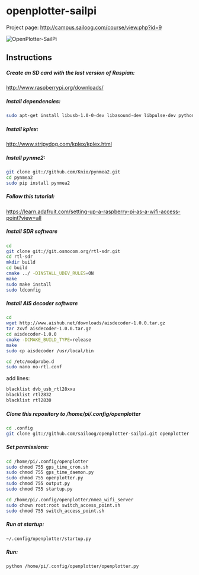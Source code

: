 openplotter-sailpi
==================
Project page: http://campus.sailoog.com/course/view.php?id=9

![OpenPlotter-SailPi](http://campus.sailoog.com/pluginfile.php/715/mod_page/intro/OpenPlotter-SailPi.jpg "OpenPlotter-SailPi")

Instructions
------------

##### Create an SD card with the last version of Raspian:
http://www.raspberrypi.org/downloads/

##### Install dependencies:
```sh
sudo apt-get install libusb-1.0-0-dev libasound-dev libpulse-dev python-pip python-wxgtk2.8 isc-dhcp-server hostapd 
```

##### Install kplex:
http://www.stripydog.com/kplex/kplex.html

##### Install pynme2:
```sh
git clone git://github.com/Knio/pynmea2.git
cd pynmea2
sudo pip install pynmea2
```
##### Follow this tutorial:
https://learn.adafruit.com/setting-up-a-raspberry-pi-as-a-wifi-access-point?view=all

##### Install SDR software
```sh
cd
git clone git://git.osmocom.org/rtl-sdr.git
cd rtl-sdr
mkdir build
cd build
cmake ../ -DINSTALL_UDEV_RULES=ON
make
sudo make install
sudo ldconfig
```
##### Install AIS decoder software
```sh
cd
wget http://www.aishub.net/downloads/aisdecoder-1.0.0.tar.gz
tar zxvf aisdecoder-1.0.0.tar.gz
cd aisdecoder-1.0.0
cmake -DCMAKE_BUILD_TYPE=release
make
sudo cp aisdecoder /usr/local/bin
```
```sh
cd /etc/modprobe.d
sudo nano no-rtl.conf
```
add lines:
```sh
blacklist dvb_usb_rtl28xxu
blacklist rtl2832
blacklist rtl2830
```
##### Clone this repository to /home/pi/.config/openplotter
```sh
cd .config
git clone git://github.com/sailoog/openplotter-sailpi.git openplotter
```
##### Set permissions:
```sh
cd /home/pi/.config/openplotter
sudo chmod 755 gps_time_cron.sh
sudo chmod 755 gps_time_daemon.py
sudo chmod 755 openplotter.py
sudo chmod 755 output.py
sudo chmod 755 startup.py

cd /home/pi/.config/openplotter/nmea_wifi_server
sudo chown root:root switch_access_point.sh
sudo chmod 755 switch_access_point.sh
```
##### Run at startup:
```sh
~/.config/openplotter/startup.py
```
##### Run:
```sh
python /home/pi/.config/openplotter/openplotter.py
```



